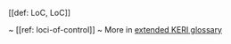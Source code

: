 [[def: LoC, LoC]]

~ [[ref: loci-of-control]]
~ More in <a href="https://weboftrust.github.io/WOT-terms/docs/glossary/LoC">extended KERI glossary</a>
